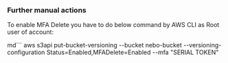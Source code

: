 

### Further manual actions
To enable MFA Delete you have to do below command by AWS CLI as Root user of account:

md```
aws s3api put-bucket-versioning --bucket nebo-bucket --versioning-configuration Status=Enabled,MFADelete=Enabled --mfa "SERIAL TOKEN"
```